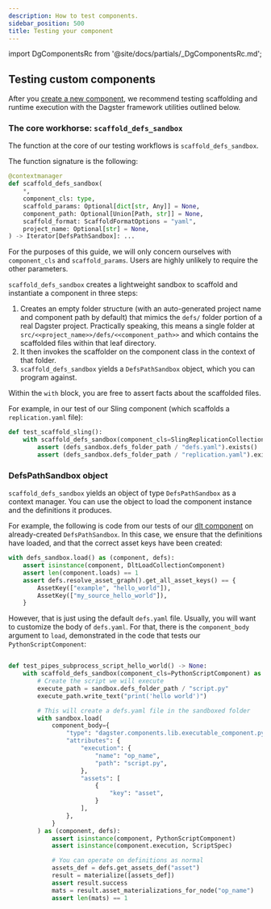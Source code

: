 ```yaml
---
description: How to test components.
sidebar_position: 500
title: Testing your component
---
```


import DgComponentsRc from '@site/docs/partials/\_DgComponentsRc.md';

<DgComponentsRc />

## Testing custom components

After you [create a new component](/guides/build/components/creating-new-components/creating-and-registering-a-component), we recommend testing scaffolding and runtime execution with the Dagster framework utilities outlined below.

### The core workhorse: `scaffold_defs_sandbox`

The function at the core of our testing workflows is `scaffold_defs_sandbox`.

The function signature is the following:

```python
@contextmanager
def scaffold_defs_sandbox(
    *,
    component_cls: type,
    scaffold_params: Optional[dict[str, Any]] = None,
    component_path: Optional[Union[Path, str]] = None,
    scaffold_format: ScaffoldFormatOptions = "yaml",
    project_name: Optional[str] = None,
) -> Iterator[DefsPathSandbox]: ...
```

For the purposes of this guide, we will only concern ourselves with `component_cls` and `scaffold_params`. Users are highly unlikely to require the other parameters.

`scaffold_defs_sandbox` creates a lightweight sandbox to scaffold and instantiate a component in three steps:
1. Creates an empty folder structure (with an auto-generated project name and component path by default) that mimics the `defs/` folder portion of a real Dagster project. Practically speaking, this means a single folder at `src/<<project_name>>/defs/<<component_path>>` and which contains the scaffolded files within that leaf directory.
2. It then invokes the scaffolder on the component class in the context of that folder.
3. `scaffold_defs_sandbox` yields a `DefsPathSandbox` object, which you can program against.

Within the `with` block, you are free to assert facts about the scaffolded files.

For example, in our test of our Sling component (which scaffolds a `replication.yaml` file):

```python
def test_scaffold_sling():
    with scaffold_defs_sandbox(component_cls=SlingReplicationCollectionComponent) as defs_sandbox:
        assert (defs_sandbox.defs_folder_path / "defs.yaml").exists()
        assert (defs_sandbox.defs_folder_path / "replication.yaml").exists()
```

### DefsPathSandbox object

`scaffold_defs_sandbox` yields an object of type `DefsPathSandbox` as a context manager. You can use the object to load the component instance and the definitions it produces.

For example, the following is code from our tests of our [dlt component](/guides/labs/components/integrations/dlt-component-tutorial) on already-created `DefsPathSandbox`. In this case, we ensure that the definitions have loaded, and that the correct asset keys have been created:

```python
with defs_sandbox.load() as (component, defs):
    assert isinstance(component, DltLoadCollectionComponent)
    assert len(component.loads) == 1
    assert defs.resolve_asset_graph().get_all_asset_keys() == {
        AssetKey(["example", "hello_world"]),
        AssetKey(["my_source_hello_world"]),
    }
```

However, that is just using the default `defs.yaml` file. Usually, you will want to customize the body of `defs.yaml`. For that, there is the `component_body` argument to `load`, demonstrated in the code that tests our `PythonScriptComponent`:

```python

def test_pipes_subprocess_script_hello_world() -> None:
    with scaffold_defs_sandbox(component_cls=PythonScriptComponent) as sandbox:
        # Create the script we will execute
        execute_path = sandbox.defs_folder_path / "script.py"
        execute_path.write_text("print('hello world')")

        # This will create a defs.yaml file in the sandboxed folder
        with sandbox.load(
            component_body={
                "type": "dagster.components.lib.executable_component.python_script_component.PythonScriptComponent",
                "attributes": {
                    "execution": {
                        "name": "op_name",
                        "path": "script.py",
                    },
                    "assets": [
                        {
                            "key": "asset",
                        }
                    ],
                },
            }
        ) as (component, defs):
            assert isinstance(component, PythonScriptComponent)
            assert isinstance(component.execution, ScriptSpec)

            # You can operate on definitions as normal
            assets_def = defs.get_assets_def("asset")
            result = materialize([assets_def])
            assert result.success
            mats = result.asset_materializations_for_node("op_name")
            assert len(mats) == 1
```
